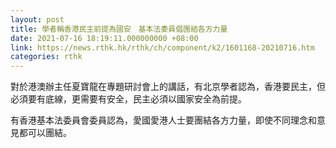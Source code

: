 ```yaml
---
layout: post
title: 學者稱香港民主前提為國安　基本法委員倡團結各方力量
date: 2021-07-16 18:19:11.000000000 +08:00
link: https://news.rthk.hk/rthk/ch/component/k2/1601168-20210716.htm
categories: rthk
---
```


對於港澳辦主任夏寶龍在專題研討會上的講話，有北京學者認為，香港要民主，但必須要有底線，更需要有安全，民主必須以國家安全為前提。

有香港基本法委員會委員認為，愛國愛港人士要團結各方力量，即使不同理念和意見都可以團結。
